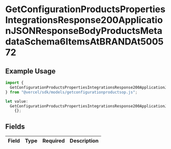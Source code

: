 # GetConfigurationProductsPropertiesIntegrationsResponse200ApplicationJSONResponseBodyProductsMetadataSchema6ItemsAtBRANDAt500572

## Example Usage

```typescript
import {
  GetConfigurationProductsPropertiesIntegrationsResponse200ApplicationJSONResponseBodyProductsMetadataSchema6ItemsAtBRANDAt500572,
} from "@vercel/sdk/models/getconfigurationproductsop.js";

let value:
  GetConfigurationProductsPropertiesIntegrationsResponse200ApplicationJSONResponseBodyProductsMetadataSchema6ItemsAtBRANDAt500572 =
    {};
```

## Fields

| Field       | Type        | Required    | Description |
| ----------- | ----------- | ----------- | ----------- |